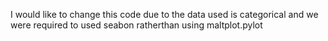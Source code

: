 I would like to change this code due to the data used is categorical and we were required to used seabon ratherthan using maltplot.pylot
